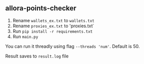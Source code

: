 ## allora-points-checker

1. Rename `wallets_ex.txt` to `wallets.txt`
2. Rename `proxies_ex.txt` to 'proxies.txt`
3. Run `pip install -r requirements.txt`
4. Run `main.py`

You can run it threadly using flag `--threads 'num'`. Default is 50.

Result saves to `result.log` file
